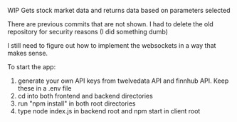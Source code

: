 WIP Gets stock market data and returns data based on parameters selected

There are previous commits that are not shown. I had to delete the old repository for security reasons (I did something dumb)


I still need to figure out how to implement the websockets in a way that makes sense.

To start the app:
1. generate your own API keys from twelvedata API and finnhub API. Keep these in a .env file
2. cd into both frontend and backend directories
3. run "npm install" in both root directories
4. type node index.js in backend root and npm start in client root